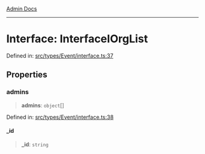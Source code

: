 [Admin Docs](/)

***

# Interface: InterfaceIOrgList

Defined in: [src/types/Event/interface.ts:37](https://github.com/PalisadoesFoundation/talawa-admin/blob/main/src/types/Event/interface.ts#L37)

## Properties

### admins

> **admins**: `object`[]

Defined in: [src/types/Event/interface.ts:38](https://github.com/PalisadoesFoundation/talawa-admin/blob/main/src/types/Event/interface.ts#L38)

#### \_id

> **\_id**: `string`
